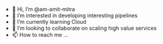 - 👋 Hi, I’m @am-amit-mitra
- 👀 I’m interested in developing interesting pipelines
- 🌱 I’m currently learning Cloud
- 💞️ I’m looking to collaborate on scaling high value services
- 📫 How to reach me ...

<!---
am-amit-mitra/am-amit-mitra is a ✨ special ✨ repository because its `README.md` (this file) appears on your GitHub profile.
You can click the Preview link to take a look at your changes.
--->
